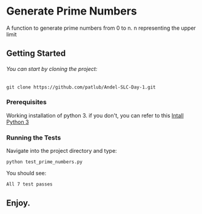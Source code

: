 # Generate Prime Numbers


A function to generate prime numbers from 0 to n.
n representing the upper limit

## Getting Started

###### You can start by cloning the project:
`git clone https://github.com/patlub/Andel-SLC-Day-1.git`


### Prerequisites
Working installation of python 3. if you don't, you can refer to this
[Intall Python 3](https://www.python.org/downloads/)

### Running the Tests

Navigate into the project directory and type:

`python test_prime_numbers.py`

You should see:

`All 7 test passes`

## Enjoy.